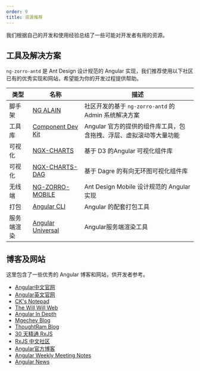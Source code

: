 ```yaml
---
order: 9
title: 资源推荐
---
```


我们根据自己的开发和使用经验总结了一些可能对开发者有用的资源。

## 工具及解决方案

`ng-zorro-antd` 是 Ant Design 设计规范的 Angular 实现，我们推荐使用以下社区已有的优秀实现和网站，希望能为你的开发过程提供帮助。

类型 | 名称 | 描述
----|----|--------
脚手架|[NG ALAIN](http://ng-alain.com/) | 社区开发的基于 `ng-zorro-antd` 的 Admin 系统解决方案
工具库|[Component Dev Kit](https://material.angular.io/cdk/categories) | Angular 官方的提供的组件库工具，包含拖拽、浮层、虚拟滚动等大量功能
可视化|[NGX-CHARTS](https://swimlane.github.io/ngx-charts/) | 基于 D3 的Angular 可视化组件库
可视化|[NGX-CHARTS-DAG](https://swimlane.github.io/ngx-graph/) | 基于 Dagre 的有向无环图可视化组件库
无线端|[NG-ZORRO-MOBILE](https://ng.mobile.ant.design/) | Ant Design Mobile 设计规范的 Angular 实现
打包 |[Angular CLI](https://cli.angular.io/) | Angular 的配套打包工具
服务端渲染|[Angular Universal](https://universal.angular.io/) | Angular服务端渲染工具

    
## 博客及网站

这里包含了一些优秀的 Angular 博客和网站，供开发者参考。

- [Angular中文官网](https://angular.cn/)
- [Angular英文官网](https://angular.io/)
- [CK's Notepad](https://blog.kevinyang.net/)
- [The Will Will Web](https://blog.miniasp.com/)
- [Angular In Depth](https://blog.angularindepth.com/)
- [Mgechev Blog](http://blog.mgechev.com/)
- [ThoughtRam Blog](https://blog.thoughtram.io/)
- [30 天精通 RxJS](https://blog.jerry-hong.com/series/rxjs)
- [RxJS 中文社区](https://github.com/RxJS-CN)
- [Angular官方博客](https://blog.angular.io/)
- [Angular Weekly Meeting Notes](http://g.co/ng/weekly-notes)
- [Angular News](https://zhuanlan.zhihu.com/angular-news)
